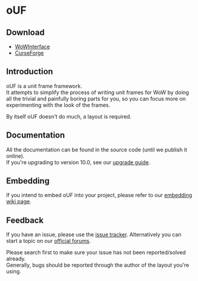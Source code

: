 # oUF

## Download

- [WoWInterface](https://www.wowinterface.com/downloads/info9994-oUF.html)
- [CurseForge](https://www.curseforge.com/wow/addons/ouf)

## Introduction

oUF is a unit frame framework.  
It attempts to simplify the process of writing unit frames for WoW by doing all the trivial and painfully boring parts for you, so you can focus more on experimenting with the look of the frames.

By itself oUF doesn't do much, a layout is required.

## Documentation

All the documentation can be found in the source code (until we publish it online).  
If you're upgrading to version 10.0, see our [upgrade guide](https://www.wowinterface.com/forums/showthread.php?t=58257).

## Embedding

If you intend to embed oUF into your project, please refer to our [embedding wiki page](https://github.com/oUF-wow/oUF/wiki/Embedding).

## Feedback

If you have an issue, please use the [issue tracker](https://github.com/oUF-wow/oUF/issues). Alternatively you can start a topic on our [official forums](https://www.wowinterface.com/forums/forumdisplay.php?f=87).

Please search first to make sure your issue has not been reported/solved already.  
Generally, bugs should be reported through the author of the layout you're using.
